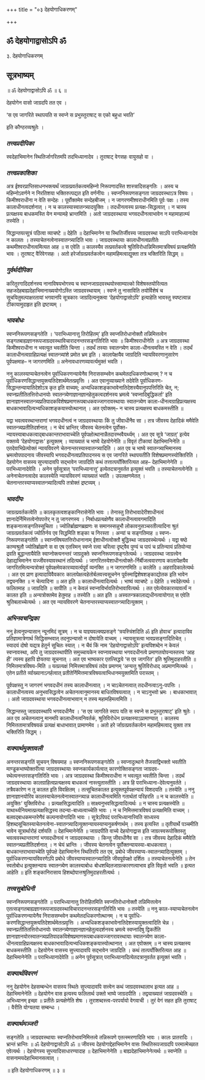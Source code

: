+++
title = "०३ देहयोगाधिकरणम्"

+++


## ॐ देहयोगाद्वासोऽपि ॐ

३. देहयोगाधिकरणम्

## **सूत्रभाष्यम्**

॥ ॐ देहयोगाद्वासोऽपि ॐ ॥ ६ ॥

देहयोगेन वासो जाग्रदपि तत एव ।

‘स एव जागरिते स्थापयति स स्वप्ने स प्रभुस्तुराषाट् स एको बहुधा भवति’

इति कौण्ठरव्यश्रुतेः ।

### ***तत्त्वप्रदीपिका***

स्वदेहाभिमानेन स्थितिर्जागरितमपि तदभिध्यानादेव । तुराषाट् वेगसहः वायुसहो वा ।

### ***तत्त्वप्रकाशिका***

अत्र ईश्वरप्राप्तिसाधनभक्त्यर्थं जाग्रत्प्रवर्तकत्वमहिम्नो निरूपणादस्ति शास्त्रादिसङ्गतिः । अस्य च महिम्नोऽवर्णने न निरतिशया भक्तिरुत्पद्यत इति वर्णनीयः । स्वप्ननिरूपणसङ्गता जाग्रदवस्थाऽत्र विषयः । किमीश्वराधीना न वेति सन्देहः । पूर्वोक्तमेव सन्देहबीजम् । न जागरणमीश्वराधीनमिति पूर्वः पक्षः । तस्य कालाधीनत्वदर्शनात् । न च कालस्यास्वातन्त्र्यादयुक्तिः । तदधीनत्वस्य प्रत्यक्ष-सिद्धत्वात् । न चास्य प्रत्यक्षस्य बाधकमस्ति येन मन्यामहे भ्रान्तमिति । अतो जाग्रदवस्थाया भगवदधीनत्वाभावेन न महामाहात्म्यं तस्येति ।

सिद्धान्तयत्सूत्रं पठित्वा व्याचष्टे ॥ देहेति ॥ देहाभिमानेन या स्थितिर्जीवस्य जाग्रदवस्था साऽपि पराभिध्यानादेव न कालतः । तस्याचेतनत्वेनास्वातन्त्र्यादिति भावः । जाग्रदवस्थायाः कालाधीनत्वप्रतीतेः कथमीश्वराधीनत्वमित्यत आह ॥ स एवेति ॥ कालस्यैव तत्प्रवर्तकत्वे श्रुतिविरोधान्निमित्तमात्रविषयं प्रत्यक्षमिति भावः । तुराषाट् वैरिवेगसहः । अतो हरेर्जाग्रत्प्रवर्तकत्वेन महामहिमत्वाद्युक्ता तत्र भक्तिरिति सिद्धम् ॥

### ***गुर्वर्थदीपिका***

करितुरगादिदर्शनस्य नानाविषयभोगस्य च स्वाप्नजाग्रदवस्थयोस्साम्यात्को विशेषस्तयोरित्यतः सहजदेहबाह्यदेहाभिमानाख्ययोगोऽस्ति जाग्रदवस्थायाम् । स्वप्ने तु नासाविति तयोर्विशेषं च सूचयितुमल्पाक्षरतायां भगवानपि सूत्रकारः जाग्रदित्यनुक्त्वा ‘देहयोगाद्वासोऽपि’ इत्याहेति भावस्तु स्पष्टत्वान्न टीकायामुदाहृत इति द्रष्टव्यम् ।

### ***भावबोधः***

स्वप्ननिरूपणसङ्गतेति । ‘पराभिध्यानात्तु तिरोहितम्’ इति स्वप्नतिरोधानोक्तौ तन्निमित्तत्वेन सङ्गतबाह्यज्ञानरूपजाग्रदवस्थाविचारादनन्तरसङ्गतिरिति भावः ॥ किमीश्वराधीनेति ॥ अत्र जाग्रदवस्था किमीश्वराधीना न भवत्युत भवतीति चिन्ता । तदर्थं तस्याः स्वातन्त्र्येण काला-धीनत्वमस्ति न वेति । तदर्थं कालाधीनत्वग्राहिप्रत्यक्षं स्वातन्त्र्यांशे प्रमोत भ्रम इति । कालापेक्षयैव जाग्रदिति न्यायविवरणानुसारेण पूर्वपक्षमाह– न जागरणमिति ॥ अनेनावधारणव्यावर्त्यमुक्तं भवति ।

ननु कालस्याप्यचेतनत्वेन पूर्वाधिकरणन्यायेनैव निराससम्भवेन कथमेतदधिकरणोत्थानम् ? न च पूर्वाधिकरणसिद्धान्तयुक्त्यतिदेशार्थमेतत्प्रवृत्तिः । अत एवानुव्याख्याने तदेवेति पूर्वाधिकरण-सिद्धान्तन्यायातिदेशोऽत्र कृत इति वाच्यम्; अभ्यधिकाशङ्काभावेनातिदेशस्यैवानुपपत्तिरिति चेत्, न; स्वप्नप्रतीतितत्तिरोधानयोः स्वातन्त्र्येणाज्ञानज्ञानहेतुकत्वदर्शनस्य भ्रमत्वे ‘स्वप्नादिबुद्धिकर्ता’ इति ज्ञानाज्ञानस्वातन्त्र्यप्रतिपादकविशेषप्रमाणरूपबाधकवज्जागरावस्थायाः स्वातन्त्र्येण काला-धीनत्वग्राहिप्रत्यक्षस्य बाधकाभावादित्यभ्यधिकाशङ्कयास्योत्थानात् । अत एवोक्तम्– न चास्य प्रत्यक्षस्य बाधकमस्तीति ॥

यद्वा भवत्ववस्थान्तराणां भगवदधीनत्वं न जाग्रदवस्थायाः किं तु जीवाधीनैव सा । तत्र जीवस्य देहादिकं ममैवेति स्वातन्त्र्यप्रतीतिदर्शनात् । न चेयं भ्रान्तिर् जीवस्य चेतनत्वेन पूर्वोक्त-न्यायस्याबाधकत्वाद्बाधकान्तराभावाच्चेति पूर्वपक्षोत्थानान्नैतदारम्भवैयर्थ्यम् । अत एव सूत्रे ‘जाग्रत्’ इत्येव वक्तव्ये ‘देहयोगाद्वासः’ इत्युक्तम् । व्याख्यातं च भाष्ये देहयोगेनेति ॥ विवृतं टीकायां देहाभिमानिनेति ॥ एतदेवाभिप्रेत्योक्तं न्यायविवरणे चेतनान्तरस्यास्वातन्त्र्यादिति । अत एव च भाष्ये स्वातन्त्र्याभिमानस्य भ्रमत्वोपपादनाय जीवस्यापि भगवदधीनत्वप्रतिपादनस्य स एव जागरिते स्थापयतीति विशेषप्रमाणस्योक्तिरिति । देहयोगेन वासस्य सुप्त्यादावपि सद्भावेन जाग्रदिति कथं तत्तात्पर्योक्तिरित्यत आह– देहाभिमानेनेति ॥ परभिध्यानादेवेति । अनेन पूर्वसूत्रात् ‘पराभिध्यानात्तु’ इत्येतदत्रानुवर्तत इत्युक्तं भवति ॥ तस्याचेतनत्वेनेति ॥ अनेनाचेतनत्वादेव कालस्येति न्यायविवरणं व्याख्यातं भवति । उपलक्षणमेतत् । चेतनान्तरस्याप्यस्वातन्त्र्यादित्यपि तत्रोक्तं द्रष्टव्यम् ।

### ***भावदीपः***

जाग्रत्प्रवर्तकत्वेति ॥ कालकृतत्वशङ्कानिरासेनेति भावः । तेनास्तु तिरोभावादेरीशाधीनत्वं ज्ञानादेर्निमित्तत्वेनोपपत्तेर् न तु जागरणस्य । निर्बाधप्रत्यक्षेणैव कालाधीनत्वावगमादिति शङ्कनात्सङ्गतिस्सूचिता । ज्योतिर्ब्राह्मणब्रह्मणः स समानस्सन्नुभौ लोकावनुसञ्चरतीत्यादिना श्रुतं जाग्रत्प्रवर्तकत्वं ज्योतिर्नय एव सिद्धमिति शङ्का च निरस्ता । अन्यां च सङ्गतिमाह ॥ स्वप्न-निरूपणसङ्गतेति ॥ स्वाप्नविषयतत्तिरोधानानाम् ईशाधीनत्वोक्तौ बुद्धिस्था जाग्रदवस्थेत्यर्थः । यद्वा षष्ठे काण्वश्रुतौ ज्योतिर्ब्राह्मणे स वा एष एतस्मिन् स्वप्ने रत्वा चरित्वा दृष्ट्वैव पुण्यं च पापं च प्रतिन्यायं प्रतियोन्या द्रवति बुद्धान्तायैवेति स्वाप्नोक्त्यनन्तरं जाग्रदुक्तेः स्वप्ननिरूपणसङ्गतेत्यर्थः । जाग्रदवस्था जाग्रत्त्वेन देहाद्यभिमानेन यज्जीवस्यावस्थानं तदित्यर्थः । जागरितस्येशाधीनत्वोक्ते-र्निर्बीजत्ववारणाय कालापेक्षयैव जागरितमित्यन्यत्रोक्तं पूर्वपक्षमेवकारव्यावर्त्यपूर्वं व्यनक्ति ॥ न जागरणमिति ॥ कालेति ॥ अहरादिकालेत्यर्थः । अत एव प्राण इत्यादाविवैवकारः कालापेक्षत्वहेतोर्बलवत्त्वसूचनेन पूर्वस्माद्विशेषशङ्काद्योतक इति भावेन तद्व्यनक्ति ॥ न चेत्यादिना ॥ अत इति ॥ कालाधीनत्वादित्यर्थः । भाष्यं व्याचष्टे ॥ देहेति ॥ स्वदेहेत्यर्थः । फलितमाह ॥ जाग्रदिति ॥ सापीति ॥ न केवलं स्वप्नाविर्भावतिरोभावावित्यर्थः । तत एवेत्येवकारव्यावर्त्यं न कालत इति ॥ अन्यत्रोक्तमेव हेतुमाह ॥ तस्येति ॥ अत इति ॥ अस्वतन्त्रकालाद्यधीनत्वायोगात् स एवेति श्रुतिबलाच्चेत्यर्थः । अत एव न्यायविवरणे चेतनान्तरस्याप्यस्वातन्त्र्यादित्युक्तम् ।

### ***अभिनवचन्द्रिका***

ननु हेत्वनुपन्यासान् न्यूनमिदं सूत्रम् । न च याज्ञ्यवल्क्यप्रसङ्गे ‘त्रयस्त्रिंशदिति ॐ इति होवाच’ इत्यादाविव प्रतिज्ञामात्रेणार्थ सिद्धिसम्भवात् तदनुपन्यासो न दोषायेति वाच्यम् । न्यायसूत्रत्वा भावप्रसङ्गादितिचेत् । स्यादयं दोषो यद्यत्र हेतुर्न सूचितः स्यात् । न चैवं किं नाम ‘देहयोगाद्वासोऽपि’ इत्यपिशब्देन न केवलं स्वप्नावस्था, अपि तु जाग्रदवस्थापीति समुच्चायकेन स्वप्नावस्थाया भगवदधीनत्वे प्रमाणतयोपन्यस्तस्य ‘आह ही’ त्यस्य इहापि ज्ञेयतया सूचनात् । अत एव भाष्यकार एतत्सिद्धये ‘स एव जागरित’ इति श्रुतिमुदाहरतीति ॥ निमित्तमात्रविषय-मिति ॥ यत्प्रत्यक्षं निमित्तमात्रविषयं तदेव प्रमाणम् ‘अन्यत्तु श्रुतिविरोधाद् अप्रमाणमित्यर्थः । एतेन प्रतीते र्व्याख्यानाऽनर्हत्वात् प्रतीतेर्निमित्तमात्रविषयत्वाभिधानमयुक्तमिति परास्तम् ।

पूर्वपक्षस्तु न जागरणं भगवदधीनं तस्य कालाधीनत्वात् । न चाऽचेतनत्वात् तदधीनत्वाऽनु-पपत्तिः । कालाधीनत्वस्य अनुभवसिद्धत्वेन अचेतनत्वानुमानस्य बाधितविषयत्वात् । न चाऽनुभवो भ्रमः । बाधकाभावात् । अतो जाग्रदवस्थाया भगवदधीनत्वाभावान् न तस्य महामहिमत्वमिति ।

सिद्धान्तस्तु जाग्रदवस्थापि भगवदधीनैव । ‘स एव जागरिते स्वाप यति स स्वप्ने स प्रभुस्तुराषाट्’ इति श्रुतेः । अत एव अचेतनत्वानु मानमपि कालाधीनत्वनिवर्तकं, श्रुतिविरोधेन प्रत्यक्षस्याऽप्रामाण्यात् । कालस्य निमित्ततामात्रविषयकं प्रत्यक्षं बाधाभावात् प्रामाणमेव । अतो हरे र्जाग्रत्प्रवर्तकत्वेन महामहिमत्वाद् युक्ता तत्र भक्तिरिति सिद्धम् ।

### ***वाक्यार्थमुक्तावली***

अनन्तरसङ्गतिं सूचयन् विषयमाह ॥ स्वप्ननिरूपणसङ्गतेति ॥ स्वप्नादुत्थाने तैजसाद्विभक्तो भवतीति माण्डूकभाष्योक्तरीत्या जाग्रदवस्थायाः स्वप्नकार्यकार्यत्वात् कारणोक्तिसङ्गता जाग्रदव-स्थेत्यनन्तरसङ्गतिरिति भावः । अत्र जाग्रदवस्था किमीश्वराधीना न भवत्युत भवतीति चिन्ता । तदर्थं जाग्रदवस्थायाः कालग्राहित्वप्रत्यक्षस्य बाधकत्वं नास्त्युतास्तीति । अत्र हि पराभिध्याना-देवेत्यनुवर्तते । तत्रैवकारेण न तु कालत इति विवक्षितम् । तत्सूचितकालत इत्युक्तपूर्वपक्षन्यायं विशदयति ॥ तस्येति ॥ ननु ज्ञानाज्ञानयोरिव कालस्याचेतनत्वेनास्वातन्त्र्यान्न कालाधीनत्वमिति गतार्थतां परिहरति ॥ न च कालस्येति ॥ अयुक्तिः’ युक्तिविरोधः । प्रत्यक्षसिद्धत्वादिति ॥ साक्ष्यनुभवसिद्धत्वादित्यर्थः ॥ न चास्य प्रत्यक्षस्येति ॥ याथार्थ्यनियमात्प्रत्यक्षसिद्धस्य तदन्या-बाध्यत्वाच्चेति भावः । न च निमित्तमात्रविषयं प्रत्यक्षमिति वाच्यम् । बलवद्बाधकमन्तरेणैवं कल्पनायोगादिति भावः । सूत्रेऽपिपदं पराभिध्यानात्त्विति साध्यस्य हिशब्दसूचितस्याचेतनत्वेना-स्वातन्त्र्यादित्युक्तन्यायस्याप्यनुकर्षणार्थम् । तस्य इत्यस्ति ॥ तृतीयार्थे पञ्चमीति भावेन सूत्रार्थारोहं दर्शयति ॥ देहाभिमानेनेति ॥ जाग्रदपीति वाच्ये देहयोगाद्वास इति जाग्रत्स्वरूपोक्तिस्तु भवत्ववस्थान्तराणां भगवदधीनत्वं न जाग्रदवस्थायाः । किन्तु जीवाधीनैव सा । तत्र जीवस्य देहादिकं ममैवेति स्वातन्त्र्यप्रतीतिदर्शनात् । न चेयं भ्रान्तिः । जीवस्य चेतनत्वेन पूर्वोक्तन्यायस्या-बाधकत्वात् । बाधकान्तराभावाच्चेति पूर्वपक्षे देहाभिमानेन स्थितिरपि तत एव, प्रबोधे जीवस्याप्य-स्वातन्त्र्यादित्युक्तम् । पूर्वाधिकरणन्यायविवरणेऽपि प्रबोधे जीवस्याप्यस्वातन्त्र्यादिति जीवपूर्वपक्षो दर्शितः ॥ तस्याचेतनत्वेनेति ॥ तेन स्वतोबोध इत्युक्तन्यायः स्वातन्त्र्येण कालस्याबोधः बोधशब्दितजाग्रत्कारणत्वाभाव इति विवृतो भवति ॥ इत्यत आहेति ॥ इति शङ्कानिरासाय हिशब्दोपात्तश्रुतिमुदाहरतीत्यर्थः ।

### ***तत्त्वसुबोधिनी***

स्वप्ननिरूपणसङ्गतेति ॥ पराभिध्यानात्तु तिरोहितमिति स्वप्नतिरोधानोक्तौ तन्निमित्तत्वेन एतत्सङ्गतबाह्यज्ञानरूपजाग्रदवस्थाविचारादनन्तरसङ्गतिरिति भावः ॥ तस्येति ॥ ननु काल-स्याप्यचेतनत्वेन पूर्वाधिकरणन्यायेनैव निराससम्भवेन कथमेतदधिकरणोत्थानम् । न च पूर्वाधि-करणसिद्धान्तयुक्त्यतिदेशार्थमेतत्प्रवृत्तिः । अभ्यधिकशङ्काभावेनातिदेशस्यायुक्तत्वादिति चेन्न । स्वप्नप्रतीतितत्तिरोधानयोः स्वातन्त्र्येणाज्ञानज्ञानहेतुत्वदर्शनस्य भ्रमत्वे स्वप्नादिषु द्विकर्तेति ज्ञानाज्ञानयोरस्वातन्त्र्यप्रतिपादकविशेषप्रमाणरूपबाधकवज्जागरावस्थायाः स्वातन्त्र्येण काला-धीनत्वग्राहिप्रत्यक्षस्य बाधकाभावादित्यभ्यधिकशङ्कयास्योत्थानात् । अत एवोक्तम् ॥ न चास्य प्रत्यक्षस्य बाधकमस्तीति ॥ देहयोगेन वासस्य सुप्त्यादावपि सद्भावेन जाग्रदिति । कथं तात्पर्योक्तिरित्यत आह ॥ देहाभिमानेनेति ॥ पराभिध्यानादेवेति ॥ अनेन पूर्वसूत्रात् पराभिध्यानादित्येतदत्रानुवर्तत इत्युक्तं भवति ।

### ***वाक्यार्थविवरणं***

ननु देहयोगेन देहसम्बन्धेन वासस्य स्थितेः सुप्त्यादावपि सत्त्वेन कथं जाग्रदवस्थालाभ इत्यत आह ॥ देहाभिमानेनेति ॥ देहयोगेन वास इत्यस्य फलितार्थ उक्तो भाष्ये जाग्रदपीति । तद्व्याख्यातं जाग्रदवस्थेति ॥ अभिध्यानम् इच्छा ॥ प्रतीतेः प्रत्यक्षेणेति शेषः । तुराशब्दस्त्व-परपर्यायो वेगवाची । तुरं वेगं सहत इति तुराषाट् । वैरीति योग्यतया सम्बन्धः ।

### ***वाक्यार्थमञ्जरी***

सङ्गतेति ॥ जाग्रदवस्थायाः स्वप्नतिरोभावनिमित्तत्वे तन्निरूपणे एतत्स्मरणादिति भावः । कालः प्रातरादिः । भ्रान्तं भ्रान्तिः ॥ ॐ देहयोगाद्वासोऽपि ॐ ॥ जीवस्य देहयोगाद्देहाभिमानेन वासः स्थितिरूपजाग्रदपि परमात्मेच्छात एवेत्यर्थः । देहयोगस्य सुप्त्यादिसाधारण्यादाह ॥ देहाभिमानेनेति ॥ बाह्यदेहाभिमानेनेत्यर्थः ॥ स्वप्नेति ॥ वासनामयदेहाभिमानसत्वात् ।

॥ इति देहयोगाधिकरणम् ॥ ३ ॥



